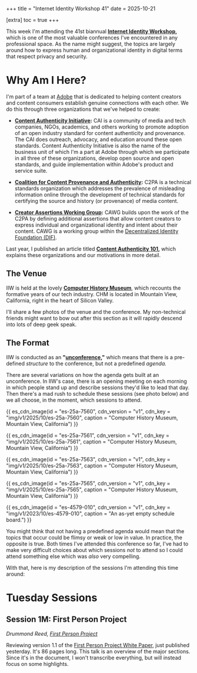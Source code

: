 +++
title = "Internet Identity Workshop 41"
date = 2025-10-21

[extra]
toc = true
+++

This week I'm attending the 41st biannual **[Internet Identity Workshop](https://internetidentityworkshop.com),** which is one of the most valuable conferences I've encountered in any professional space. As the name might suggest, the topics are largely around how to express human and organizational identity in digital terms that respect privacy and security.

<!-- more -->

# Why Am I Here?

I'm part of a team at [Adobe](https://adobe.com) that is dedicated to helping content creators and content consumers establish genuine connections with each other. We do this through three organizations that we've helped to create:

* **[Content Authenticity Initiative](https://contentauthenticity.org):** CAI is a community of media and tech companies, NGOs, academics, and others working to promote adoption of an open industry standard for content authenticity and provenance. The CAI does outreach, advocacy, and education around these open standards. Content Authenticity Initiative is also the name of the business unit of which I'm a part at Adobe through which we participate in all three of these organizations, develop open source and open standards, and guide implementation within Adobe's product and service suite.

* **[Coalition for Content Provenance and Authenticity](https://c2pa.org):** C2PA is a technical standards organization which addresses the prevalence of misleading information online through the development of technical standards for certifying the source and history (or provenance) of media content.

* **[Creator Assertions Working Group](https://cawg.io):** CAWG builds upon the work of the C2PA by defining additional assertions that allow content creators to express individual and organizational identity and intent about their content. CAWG is a working group within the [Decentralized Identity Foundation (DIF)](https://identity.foundation).

Last year, I published an article titled **[Content Authenticity 101](/2024/content-authenticity-101.md),** which explains these organizations and our motivations in more detail.

## The Venue

IIW is held at the lovely **[Computer History Museum](https://computerhistory.org/)**, which recounts the formative years of our tech industry. CHM is located in Mountain View, California, right in the heart of Silicon Valley.

I'll share a few photos of the venue and the conference. My non-technical friends might want to bow out after this section as it will rapidly descend into lots of deep geek speak.

## The Format

IIW is conducted as an **"[unconference](https://en.wikipedia.org/wiki/Unconference),"** which means that there is a pre-defined _structure_ to the conference, but not a predefined _agenda._

There are several variations on how the agenda gets built at an unconference. In IIW's case, there is an opening meeting on each morning in which people stand up and describe sessions they'd like to lead that day. Then there's a mad rush to schedule these sessions (see photo below) and we all choose, in the moment, which sessions to attend.

{{ es_cdn_image(id = "es-25a-7560", cdn_version = "v1", cdn_key = "img/v1/2025/10/es-25a-7560", caption = "Computer History Museum, Mountain View, California") }}

{{ es_cdn_image(id = "es-25a-7561", cdn_version = "v1", cdn_key = "img/v1/2025/10/es-25a-7561", caption = "Computer History Museum, Mountain View, California") }}

{{ es_cdn_image(id = "es-25a-7563", cdn_version = "v1", cdn_key = "img/v1/2025/10/es-25a-7563", caption = "Computer History Museum, Mountain View, California") }}

{{ es_cdn_image(id = "es-25a-7565", cdn_version = "v1", cdn_key = "img/v1/2025/10/es-25a-7565", caption = "Computer History Museum, Mountain View, California") }}

{{ es_cdn_image(id = "es-4579-010", cdn_version = "v1", cdn_key = "img/v1/2023/10/es-4579-010", caption = "An as-yet empty schedule board.") }}

You might think that not having a predefined agenda would mean that the topics that occur could be flimsy or weak or low in value. In practice, the opposite is true. Both times I've attended this conference so far, I've had to make very difficult choices about which sessions _not_ to attend so I could attend something else which was _also_ very compelling.

With that, here is my description of the sessions I'm attending this time around:

# Tuesday Sessions

## Session 1M: First Person Project
_Drummond Reed, [First Person Project](https://www.firstperson.network)_

Reviewing version 1.1 of the [First Person Project White Paper](https://static1.squarespace.com/static/6834ee7c55c6376908871a6d/t/68f6402d873ecc0c40810ded/1760968749978/The+First+Person+Project+White+Paper+V1.1.pdf), just published yesterday. It's 86 pages long. This talk is an overview of the major sections. Since it's in the document, I won't transcribe everything, but will instead focus on some highlights.

